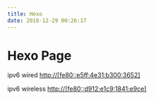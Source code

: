 ```yaml
---
title: Hexo
date: 2018-12-29 00:26:17
---
```

# Hexo Page
ipv6 wired <http://[fe80::e5ff:4e31:b300:3652]>

ipv6 wireless <http://[fe80::d912:e1c9:1841:e9ce]>

